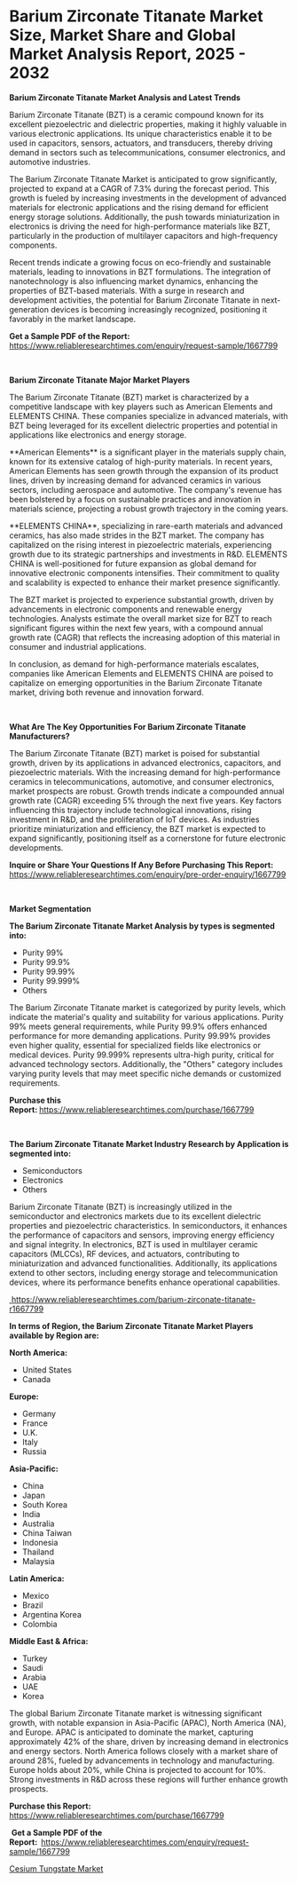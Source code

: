 <p><h1>Barium Zirconate Titanate Market Size, Market Share and Global Market Analysis Report, 2025 - 2032</h1></p><p><strong>Barium Zirconate Titanate Market Analysis and Latest Trends</strong></p>
<p><p>Barium Zirconate Titanate (BZT) is a ceramic compound known for its excellent piezoelectric and dielectric properties, making it highly valuable in various electronic applications. Its unique characteristics enable it to be used in capacitors, sensors, actuators, and transducers, thereby driving demand in sectors such as telecommunications, consumer electronics, and automotive industries.</p><p>The Barium Zirconate Titanate Market is anticipated to grow significantly, projected to expand at a CAGR of 7.3% during the forecast period. This growth is fueled by increasing investments in the development of advanced materials for electronic applications and the rising demand for efficient energy storage solutions. Additionally, the push towards miniaturization in electronics is driving the need for high-performance materials like BZT, particularly in the production of multilayer capacitors and high-frequency components.</p><p>Recent trends indicate a growing focus on eco-friendly and sustainable materials, leading to innovations in BZT formulations. The integration of nanotechnology is also influencing market dynamics, enhancing the properties of BZT-based materials. With a surge in research and development activities, the potential for Barium Zirconate Titanate in next-generation devices is becoming increasingly recognized, positioning it favorably in the market landscape.</p></p>
<p><strong>Get a Sample PDF of the Report:&nbsp;</strong> <a href="https://www.reliableresearchtimes.com/enquiry/request-sample/1667799?utm_campaign=2531&utm_medium=2&utm_source=Github&utm_content=ia&utm_term=07032025&utm_id=barium-zirconate-titanate">https://www.reliableresearchtimes.com/enquiry/request-sample/1667799</a></p>
<p>&nbsp;</p>
<p><strong>Barium Zirconate Titanate Major Market Players</strong></p>
<p><p>The Barium Zirconate Titanate (BZT) market is characterized by a competitive landscape with key players such as American Elements and ELEMENTS CHINA. These companies specialize in advanced materials, with BZT being leveraged for its excellent dielectric properties and potential in applications like electronics and energy storage.</p><p>**American Elements** is a significant player in the materials supply chain, known for its extensive catalog of high-purity materials. In recent years, American Elements has seen growth through the expansion of its product lines, driven by increasing demand for advanced ceramics in various sectors, including aerospace and automotive. The company's revenue has been bolstered by a focus on sustainable practices and innovation in materials science, projecting a robust growth trajectory in the coming years.</p><p>**ELEMENTS CHINA**, specializing in rare-earth materials and advanced ceramics, has also made strides in the BZT market. The company has capitalized on the rising interest in piezoelectric materials, experiencing growth due to its strategic partnerships and investments in R&D. ELEMENTS CHINA is well-positioned for future expansion as global demand for innovative electronic components intensifies. Their commitment to quality and scalability is expected to enhance their market presence significantly.</p><p>The BZT market is projected to experience substantial growth, driven by advancements in electronic components and renewable energy technologies. Analysts estimate the overall market size for BZT to reach significant figures within the next few years, with a compound annual growth rate (CAGR) that reflects the increasing adoption of this material in consumer and industrial applications. </p><p>In conclusion, as demand for high-performance materials escalates, companies like American Elements and ELEMENTS CHINA are poised to capitalize on emerging opportunities in the Barium Zirconate Titanate market, driving both revenue and innovation forward.</p></p>
<p>&nbsp;</p>
<p><strong>What Are The Key Opportunities For Barium Zirconate Titanate Manufacturers?</strong></p>
<p><p>The Barium Zirconate Titanate (BZT) market is poised for substantial growth, driven by its applications in advanced electronics, capacitors, and piezoelectric materials. With the increasing demand for high-performance ceramics in telecommunications, automotive, and consumer electronics, market prospects are robust. Growth trends indicate a compounded annual growth rate (CAGR) exceeding 5% through the next five years. Key factors influencing this trajectory include technological innovations, rising investment in R&D, and the proliferation of IoT devices. As industries prioritize miniaturization and efficiency, the BZT market is expected to expand significantly, positioning itself as a cornerstone for future electronic developments.</p></p>
<p><strong>Inquire or Share Your Questions If Any Before Purchasing This Report:</strong> <a href="https://www.reliableresearchtimes.com/enquiry/pre-order-enquiry/1667799?utm_campaign=2531&utm_medium=2&utm_source=Github&utm_content=ia&utm_term=07032025&utm_id=barium-zirconate-titanate">https://www.reliableresearchtimes.com/enquiry/pre-order-enquiry/1667799</a></p>
<p>&nbsp;</p>
<p><strong>Market Segmentation</strong></p>
<p><strong>The Barium Zirconate Titanate Market Analysis by types is segmented into:</strong></p>
<p><ul><li>Purity 99%</li><li>Purity 99.9%</li><li>Purity 99.99%</li><li>Purity 99.999%</li><li>Others</li></ul></p>
<p><p>The Barium Zirconate Titanate market is categorized by purity levels, which indicate the material's quality and suitability for various applications. Purity 99% meets general requirements, while Purity 99.9% offers enhanced performance for more demanding applications. Purity 99.99% provides even higher quality, essential for specialized fields like electronics or medical devices. Purity 99.999% represents ultra-high purity, critical for advanced technology sectors. Additionally, the "Others" category includes varying purity levels that may meet specific niche demands or customized requirements.</p></p>
<p><strong>Purchase this Report:&nbsp;</strong><a href="https://www.reliableresearchtimes.com/purchase/1667799?utm_campaign=2531&utm_medium=2&utm_source=Github&utm_content=ia&utm_term=07032025&utm_id=barium-zirconate-titanate">https://www.reliableresearchtimes.com/purchase/1667799</a></p>
<p>&nbsp;</p>
<p><strong>The Barium Zirconate Titanate Market Industry Research by Application is segmented into:</strong></p>
<p><ul><li>Semiconductors</li><li>Electronics</li><li>Others</li></ul></p>
<p><p>Barium Zirconate Titanate (BZT) is increasingly utilized in the semiconductor and electronics markets due to its excellent dielectric properties and piezoelectric characteristics. In semiconductors, it enhances the performance of capacitors and sensors, improving energy efficiency and signal integrity. In electronics, BZT is used in multilayer ceramic capacitors (MLCCs), RF devices, and actuators, contributing to miniaturization and advanced functionalities. Additionally, its applications extend to other sectors, including energy storage and telecommunication devices, where its performance benefits enhance operational capabilities.</p></p>
<p><a href="https://www.reliableresearchtimes.com/barium-zirconate-titanate-r1667799?utm_campaign=2531&utm_medium=2&utm_source=Github&utm_content=ia&utm_term=07032025&utm_id=barium-zirconate-titanate">&nbsp;https://www.reliableresearchtimes.com/barium-zirconate-titanate-r1667799</a></p>
<p><strong>In terms of Region, the Barium Zirconate Titanate Market Players available by Region are:</strong></p>
<p>
    <p> <strong> North America: </strong>
        <ul>
            <li>United States</li>
            <li>Canada</li>
        </ul>
        </p> 
    <p> <strong> Europe: </strong>
        <ul>
            <li>Germany</li>
            <li>France</li>
            <li>U.K.</li>
            <li>Italy</li>
            <li>Russia</li>
        </ul>
        </p> 
    <p> <strong> Asia-Pacific: </strong>
        <ul>
            <li>China</li>
            <li>Japan</li>
            <li>South Korea</li>
            <li>India</li>
            <li>Australia</li>
            <li>China Taiwan</li>
            <li>Indonesia</li>
            <li>Thailand</li>
            <li>Malaysia</li>
        </ul>
        </p> 
    <p> <strong> Latin America: </strong>
        <ul>
            <li>Mexico</li>
            <li>Brazil</li>
            <li>Argentina Korea</li>
            <li>Colombia</li>
        </ul>
        </p> 
    <p> <strong> Middle East & Africa: </strong>
        <ul>
            <li>Turkey</li>
            <li>Saudi</li>
            <li>Arabia</li>
            <li>UAE</li>
            <li>Korea</li>
        </ul>
    </p>
    </p>
<p><p>The global Barium Zirconate Titanate market is witnessing significant growth, with notable expansion in Asia-Pacific (APAC), North America (NA), and Europe. APAC is anticipated to dominate the market, capturing approximately 42% of the share, driven by increasing demand in electronics and energy sectors. North America follows closely with a market share of around 28%, fueled by advancements in technology and manufacturing. Europe holds about 20%, while China is projected to account for 10%. Strong investments in R&D across these regions will further enhance growth prospects.</p></p>
<p><strong>Purchase this Report: </strong><a href="https://www.reliableresearchtimes.com/purchase/1667799?utm_campaign=2531&utm_medium=2&utm_source=Github&utm_content=ia&utm_term=07032025&utm_id=barium-zirconate-titanate">https://www.reliableresearchtimes.com/purchase/1667799</a></p>
<p>&nbsp;<strong>Get a Sample PDF of the Report:&nbsp;&nbsp;</strong><a href="https://www.reliableresearchtimes.com/enquiry/request-sample/1667799?utm_campaign=2531&utm_medium=2&utm_source=Github&utm_content=ia&utm_term=07032025&utm_id=barium-zirconate-titanate">https://www.reliableresearchtimes.com/enquiry/request-sample/1667799</a></p>
<p><strong></strong></p>
<p><p><a href="https://github.com/janraimondo83/Market-Research-Report-List-1/blob/main/cesium-tungstate-market.md?utm_campaign=2531&utm_medium=2&utm_source=Github&utm_content=ia&utm_term=07032025&utm_id=barium-zirconate-titanate">Cesium Tungstate Market</a></p></p>